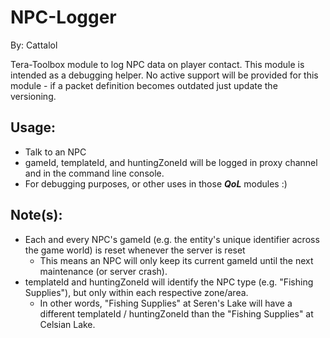 # NPC-Logger

By: Cattalol

Tera-Toolbox module to log NPC data on player contact. This module is intended as a debugging helper. No active support will be provided for this module - if a packet definition becomes outdated just update the versioning.

## Usage:
- Talk to an NPC
- gameId, templateId, and huntingZoneId will be logged in proxy channel and in the command line console.
- For debugging purposes, or other uses in those **_QoL_** modules :)

## Note(s):
- Each and every NPC's gameId (e.g. the entity's unique identifier across the game world) is reset whenever the server is reset
  - This means an NPC will only keep its current gameId until the next maintenance (or server crash).
- templateId and huntingZoneId will identify the NPC type (e.g. "Fishing Supplies"), but only within each respective zone/area.
  - In other words, "Fishing Supplies" at Seren's Lake will have a different templateId / huntingZoneId than the "Fishing Supplies" at Celsian Lake.

